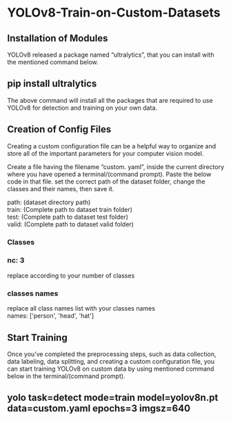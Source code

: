 # YOLOv8-Train-on-Custom-Datasets
## Installation of Modules
YOLOv8 released a package named “ultralytics”, that you can install with the mentioned command below.
## pip install ultralytics
The above command will install all the packages that are required to use YOLOv8 for detection and training on your own data.

## Creation of Config Files

Creating a custom configuration file can be a helpful way to organize and store all of the important parameters for your computer vision model.

Create a file having the filename “custom. yaml”, inside the current directory where you have opened a terminal/(command prompt). Paste the below code in that file. set the correct path of the dataset folder, change the classes and their names, then save it.   

path:  (dataset directory path)   
train: (Complete path to dataset train folder)    
test: (Complete path to dataset test folder)    
valid: (Complete path to dataset valid folder)   

### Classes   
### nc: 3  
replace according to your number of classes    

### classes names   
replace all class names list with your classes names     
names: ['person', 'head', 'hat']      

## Start Training     

Once you’ve completed the preprocessing steps, such as data collection, data labeling, data splitting, and creating a custom configuration file, you can start training YOLOv8 on custom data by using mentioned command below in the terminal/(command prompt).    

## yolo task=detect mode=train model=yolov8n.pt data=custom.yaml epochs=3 imgsz=640   

